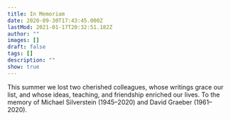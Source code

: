 ```yaml
---
title: In Memoriam
date: 2020-09-30T17:43:45.000Z
lastMod: 2021-01-17T20:32:51.182Z
author: ""
images: []
draft: false
tags: []
description: ""
show: true
---
```

This summer we lost two cherished colleagues, whose writings grace our list, and whose ideas, teaching, and friendship enriched our lives. To the memory of Michael Silverstein (1945–2020) and David Graeber (1961–2020).